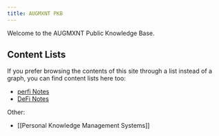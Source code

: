 ```yaml
---
title: AUGMXNT PKB 
---
```


Welcome to the AUGMXNT Public Knowledge Base.

## Content Lists
If you prefer browsing the contents of this site through a list instead of a graph, you can find content lists here too:

- [perfi Notes](/perfi)
- [DeFi Notes](/defi)

Other:
* [[Personal Knowledge Management Systems]]